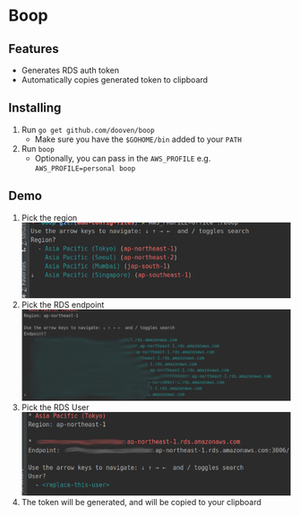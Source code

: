 # Boop

## Features
* Generates RDS auth token
* Automatically copies generated token to clipboard



## Installing 
1. Run `go get github.com/dooven/boop `
    * Make sure you have the `$GOHOME/bin` added to your `PATH`
2. Run `boop` 
    * Optionally, you can pass in the `AWS_PROFILE` e.g. `AWS_PROFILE=personal boop`
    
## Demo
1. Pick the region
![region](./screenshots/1.png)
2. Pick the RDS endpoint
![endpoint](./screenshots/2.png)
3. Pick the RDS User
![rds_user](./screenshots/3.png)
4. The token will be generated, and will be copied to your clipboard

